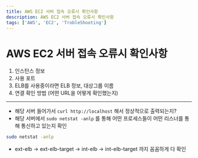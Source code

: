 ```yaml
---
title: AWS EC2 서버 접속 오류시 확인사항
description: AWS EC2 서버 접속 오류시 확인사항
tags: ['AWS', 'EC2', 'TrobleShooting']
---
```


# AWS EC2 서버 접속 오류시 확인사항

1. 인스턴스 정보
2. 사용 포트
3. ELB를 사용중이라면 ELB 정보, 대상그룹 이름
4. 연결 확인 방법 (어떤 URL을 어떻게 확인했는지)

---

- 해당 서버 들어가서 `curl http://localhost` 해서 정상적으로 출력되는지?
- 해당 서버에서 `sudo netstat -anlp` 를 통해 어떤 프로세스들이 어떤 리스너를 통해 통신하고 있는지 확인

```bash
sudo netstat -anlp
```

- ext-elb → ext-elb-target → int-elb → int-elb-target 까지 꼼꼼하게 다 확인
